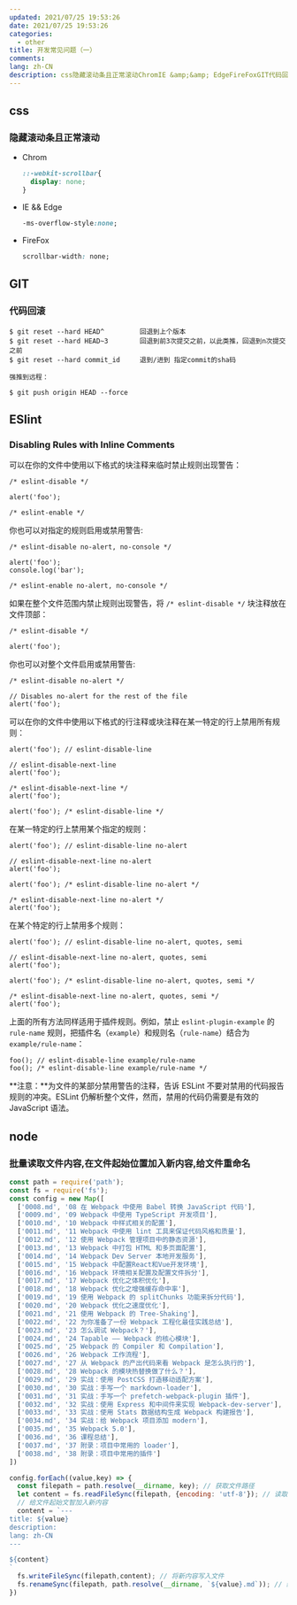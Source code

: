 ```yaml
---
updated: 2021/07/25 19:53:26
date: 2021/07/25 19:53:26
categories: 
  - other
title: 开发常见问题（一）
comments: 
lang: zh-CN
description: css隐藏滚动条且正常滚动ChromIE &amp;&amp; EdgeFireFoxGIT代码回滚ESlintDisabling Rules with Inline Comments可以在你的文件中使用以下格式的块注释来临时禁止规则出现警告：你也可以对指定的规则启用或禁用警告 如果在整个文件范围内禁止规则出现警告，将 
---
```


## css

### 隐藏滚动条且正常滚动

* Chrom

  ```css
  ::-webkit-scrollbar{
    display: none;
  }
  ```

* IE && Edge

  ```css
  -ms-overflow-style:none;
  ```

* FireFox

  ```css
  scrollbar-width: none;
  ```

## GIT

### 代码回滚

```
$ git reset --hard HEAD^         回退到上个版本
$ git reset --hard HEAD~3        回退到前3次提交之前，以此类推，回退到n次提交之前
$ git reset --hard commit_id     退到/进到 指定commit的sha码

强推到远程：

$ git push origin HEAD --force
```

## ESlint

### Disabling Rules with Inline Comments

可以在你的文件中使用以下格式的块注释来临时禁止规则出现警告：

```
/* eslint-disable */

alert('foo');

/* eslint-enable */
```

你也可以对指定的规则启用或禁用警告:

```
/* eslint-disable no-alert, no-console */

alert('foo');
console.log('bar');

/* eslint-enable no-alert, no-console */
```

如果在整个文件范围内禁止规则出现警告，将 `/* eslint-disable */` 块注释放在文件顶部：

```
/* eslint-disable */

alert('foo');
```

你也可以对整个文件启用或禁用警告:

```
/* eslint-disable no-alert */

// Disables no-alert for the rest of the file
alert('foo');
```

可以在你的文件中使用以下格式的行注释或块注释在某一特定的行上禁用所有规则：

```
alert('foo'); // eslint-disable-line

// eslint-disable-next-line
alert('foo');

/* eslint-disable-next-line */
alert('foo');

alert('foo'); /* eslint-disable-line */
```

在某一特定的行上禁用某个指定的规则：

```
alert('foo'); // eslint-disable-line no-alert

// eslint-disable-next-line no-alert
alert('foo');

alert('foo'); /* eslint-disable-line no-alert */

/* eslint-disable-next-line no-alert */
alert('foo');
```

在某个特定的行上禁用多个规则：

```
alert('foo'); // eslint-disable-line no-alert, quotes, semi

// eslint-disable-next-line no-alert, quotes, semi
alert('foo');

alert('foo'); /* eslint-disable-line no-alert, quotes, semi */

/* eslint-disable-next-line no-alert, quotes, semi */
alert('foo');
```

上面的所有方法同样适用于插件规则。例如，禁止 `eslint-plugin-example` 的 `rule-name` 规则，把插件名（`example`）和规则名（`rule-name`）结合为 `example/rule-name`：

```
foo(); // eslint-disable-line example/rule-name
foo(); /* eslint-disable-line example/rule-name */
```

**注意：**为文件的某部分禁用警告的注释，告诉 ESLint 不要对禁用的代码报告规则的冲突。ESLint 仍解析整个文件，然而，禁用的代码仍需要是有效的 JavaScript 语法。



## node

### 批量读取文件内容,在文件起始位置加入新内容,给文件重命名

```js
const path = require('path');
const fs = require('fs');
const config = new Map([
  ['0008.md', '08 在 Webpack 中使用 Babel 转换 JavaScript 代码'],
  ['0009.md', '09 Webpack 中使用 TypeScript 开发项目'],
  ['0010.md', '10 Webpack 中样式相关的配置'],
  ['0011.md', '11 Webpack 中使用 lint 工具来保证代码风格和质量'],
  ['0012.md', '12 使用 Webpack 管理项目中的静态资源'],
  ['0013.md', '13 Webpack 中打包 HTML 和多页面配置'],
  ['0014.md', '14 Webpack Dev Server 本地开发服务'],
  ['0015.md', '15 Webpack 中配置React和Vue开发环境'],
  ['0016.md', '16 Webpack 环境相关配置及配置文件拆分'],
  ['0017.md', '17 Webpack 优化之体积优化'],
  ['0018.md', '18 Webpack 优化之增强缓存命中率'],
  ['0019.md', '19 使用 Webpack 的 splitChunks 功能来拆分代码'],
  ['0020.md', '20 Webpack 优化之速度优化'],
  ['0021.md', '21 使用 Webpack 的 Tree-Shaking'],
  ['0022.md', '22 为你准备了一份 Webpack 工程化最佳实践总结'],
  ['0023.md', '23 怎么调试 Webpack？'],
  ['0024.md', '24 Tapable —— Webpack 的核心模块'],
  ['0025.md', '25 Webpack 的 Compiler 和 Compilation'],
  ['0026.md', '26 Webpack 工作流程'],
  ['0027.md', '27 从 Webpack 的产出代码来看 Webpack 是怎么执行的'],
  ['0028.md', '28 Webpack 的模块热替换做了什么？'],
  ['0029.md', '29 实战：使用 PostCSS 打造移动适配方案'],
  ['0030.md', '30 实战：手写一个 markdown-loader'],
  ['0031.md', '31 实战：手写一个 prefetch-webpack-plugin 插件'],
  ['0032.md', '32 实战：使用 Express 和中间件来实现 Webpack-dev-server'],
  ['0033.md', '33 实战：使用 Stats 数据结构生成 Webpack 构建报告'],
  ['0034.md', '34 实战：给 Webpack 项目添加 modern'],
  ['0035.md', '35 Webpack 5.0'],
  ['0036.md', '36 课程总结'],
  ['0037.md', '37 附录：项目中常用的 loader'],
  ['0038.md', '38 附录：项目中常用的插件']
])

config.forEach((value,key) => {
  const filepath = path.resolve(__dirname, key); // 获取文件路径
  let content = fs.readFileSync(filepath, {encoding: 'utf-8'}); // 读取文件内容,并返回字符串
  // 给文件起始文智加入新内容
  content = `---
title: ${value}
description: 
lang: zh-CN
---

${content}
`
  fs.writeFileSync(filepath,content); // 将新内容写入文件
  fs.renameSync(filepath, path.resolve(__dirname, `${value}.md`)); // 给文件重命名
})

```

